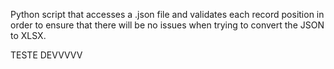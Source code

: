Python script that accesses a .json file and validates each record position in order to ensure that there will be no issues when trying to convert the JSON to XLSX.


TESTE DEVVVVV
